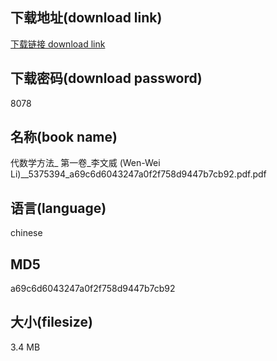 ## 下载地址(download link)
[下载链接 download link](https://tutu365.netlify.app/?s=%E4%BB%A3%E6%95%B0%E5%AD%A6%E6%96%B9%E6%B3%95_+%E7%AC%AC%E4%B8%80%E5%8D%B7_%E6%9D%8E%E6%96%87%E5%A8%81+%28Wen-Wei+Li%29__5375394_a69c6d6043247a0f2f758d9447b7cb92.pdf)

## 下载密码(download password)
8078

## 名称(book name)
代数学方法_ 第一卷_李文威 (Wen-Wei Li)__5375394_a69c6d6043247a0f2f758d9447b7cb92.pdf.pdf

## 语言(language)
chinese

## MD5
a69c6d6043247a0f2f758d9447b7cb92

## 大小(filesize)
3.4 MB
